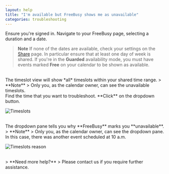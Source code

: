 ```yaml
---
layout: help
title: "I'm available but FreeBusy shows me as unavailable"
categories: troubleshooting
---
```


Ensure you're signed in.
Navigate to your FreeBusy page, selecting a duration and a date.
> **Note**
> If none of the dates are available, check your settings on the [Share](https://freebusy.io/share) page.
> In particular ensure that at least one day of week is shared.
> If you're in the **Guarded** availability mode, you must have events marked **Free** on your calendar to be shown as available.

<br>
The timeslot view will show *all* timeslots within your shared time range.
> **Note**
> Only you, as the calendar owner, can see the unavailable timeslots.

<br>
Find the time that you want to troubleshoot.
**Click** on the dropdown button.

![Timeslots](http://i.imgur.com/mgVwGsL.png)

<br>
The dropdown pane tells you why **FreeBusy** marks you **unavailable**.
> **Note**
> Only you, as the calendar owner, can see the dropdown pane.

<br>
In this case, there was another event scheduled at 10 a.m.

![Timeslots reason](http://i.imgur.com/u0Xj1Gh.png)

<br>
> **Need more help?**
> Please contact us if you require further assistance.